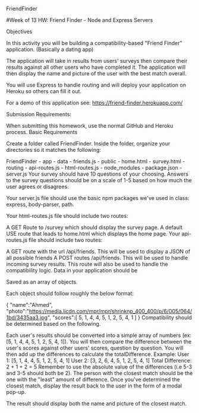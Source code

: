 FriendFinder

#Week of 13 HW: Friend Finder - Node and Express Servers

Objectives

In this activity you will be building a compatibility-based "Friend Finder" application. (Basically a dating app)

The application will take in results from users' surveys then compare their results against all other users who have completed it. The application will then display the name and picture of the user with the best match overall.

You will use Express to handle routing and will deploy your application on Heroku so others can fill it out.

For a demo of this application see: https://friend-finder.herokuapp.com/

Submission Requirements:

When submitting this homework, use the normal GitHub and Heroku process.
Basic Requirements

Create a folder called FriendFinder. Inside the folder, organize your directories so it matches the following:

 FriendFinder
 	- app
 		- data
 			- friends.js
 		- public
 			- home.html
 			- survey.html
 		- routing
 			- api-routes.js
 			- html-routes.js
 	- node_modules
 	- package.json
 	- server.js
Your survey should have 10 questions of your choosing. Answers to the survey questions should be on a scale of 1-5 based on how much the user agrees or disagrees.

Your server.js file should use the basic npm packages we've used in class: express, body-parser, path.

Your html-routes.js file should include two routes:

A GET Route to /survey which should display the survey page.
A default USE route that leads to home.html which displays the home page.
Your api-routes.js file should include two routes:

A GET route with the url /api/friends. This will be used to display a JSON of all possible friends
A POST routes /api/friends. This will be used to handle incoming survey results. This route will also be used to handle the compatibility logic.
Data in your application should be

Saved as an array of objects.

Each object should follow roughly the below format:

 {
   "name":"Ahmed",
   "photo":"https://media.licdn.com/mpr/mpr/shrinknp_400_400/p/6/005/064/1bd/3435aa3.jpg",
   "scores":[
      5,
      1,
      4,
      4,
      5,
      1,
      2,
      5,
      4,
      1
  	  ]
 }
Compatibility should be determined based on the following.

Each user's results should be converted into a simple array of numbers (ex: [5, 1, 4, 4, 5, 1, 2, 5, 4, 1]).
You will then compare the difference between the user's scores against other users' scores, question by question. You will then add up the differences to calculate the totalDifference.
Example:
User 1: [5, 1, 4, 4, 5, 1, 2, 5, 4, 1]
User 2: [3, 2, 6, 4, 5, 1, 2, 5, 4, 1]
Total Difference: 2 + 1 + 2 = 5
Remember to use the absolute value of the differences (i.e 5-3 and 3-5 should both be 2).
The person with the closest match should be the one with the "least" amount of difference.
Once you've determined the closest match, display the result back to the user in the form of a modal pop-up.

The result should display both the name and picture of the closest match.
